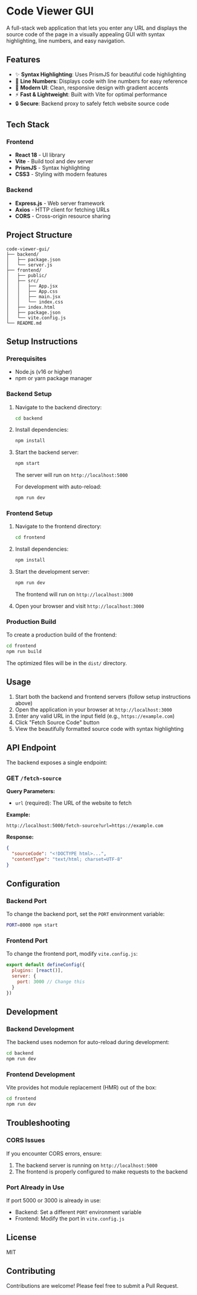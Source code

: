 # Code Viewer GUI

A full-stack web application that lets you enter any URL and displays the source code of the page in a visually appealing GUI with syntax highlighting, line numbers, and easy navigation.

## Features

- ✨ **Syntax Highlighting**: Uses PrismJS for beautiful code highlighting
- 📝 **Line Numbers**: Displays code with line numbers for easy reference
- 🎨 **Modern UI**: Clean, responsive design with gradient accents
- ⚡ **Fast & Lightweight**: Built with Vite for optimal performance
- 🔒 **Secure**: Backend proxy to safely fetch website source code

## Tech Stack

### Frontend
- **React 18** - UI library
- **Vite** - Build tool and dev server
- **PrismJS** - Syntax highlighting
- **CSS3** - Styling with modern features

### Backend
- **Express.js** - Web server framework
- **Axios** - HTTP client for fetching URLs
- **CORS** - Cross-origin resource sharing

## Project Structure

```
code-viewer-gui/
├── backend/
│   ├── package.json
│   └── server.js
├── frontend/
│   ├── public/
│   ├── src/
│   │   ├── App.jsx
│   │   ├── App.css
│   │   ├── main.jsx
│   │   └── index.css
│   ├── index.html
│   ├── package.json
│   └── vite.config.js
└── README.md
```

## Setup Instructions

### Prerequisites

- Node.js (v16 or higher)
- npm or yarn package manager

### Backend Setup

1. Navigate to the backend directory:
   ```bash
   cd backend
   ```

2. Install dependencies:
   ```bash
   npm install
   ```

3. Start the backend server:
   ```bash
   npm start
   ```
   
   The server will run on `http://localhost:5000`

   For development with auto-reload:
   ```bash
   npm run dev
   ```

### Frontend Setup

1. Navigate to the frontend directory:
   ```bash
   cd frontend
   ```

2. Install dependencies:
   ```bash
   npm install
   ```

3. Start the development server:
   ```bash
   npm run dev
   ```
   
   The frontend will run on `http://localhost:3000`

4. Open your browser and visit `http://localhost:3000`

### Production Build

To create a production build of the frontend:

```bash
cd frontend
npm run build
```

The optimized files will be in the `dist/` directory.

## Usage

1. Start both the backend and frontend servers (follow setup instructions above)
2. Open the application in your browser at `http://localhost:3000`
3. Enter any valid URL in the input field (e.g., `https://example.com`)
4. Click "Fetch Source Code" button
5. View the beautifully formatted source code with syntax highlighting

## API Endpoint

The backend exposes a single endpoint:

### GET `/fetch-source`

**Query Parameters:**
- `url` (required): The URL of the website to fetch

**Example:**
```
http://localhost:5000/fetch-source?url=https://example.com
```

**Response:**
```json
{
  "sourceCode": "<!DOCTYPE html>...",
  "contentType": "text/html; charset=UTF-8"
}
```

## Configuration

### Backend Port

To change the backend port, set the `PORT` environment variable:

```bash
PORT=8000 npm start
```

### Frontend Port

To change the frontend port, modify `vite.config.js`:

```javascript
export default defineConfig({
  plugins: [react()],
  server: {
    port: 3000 // Change this
  }
})
```

## Development

### Backend Development

The backend uses nodemon for auto-reload during development:

```bash
cd backend
npm run dev
```

### Frontend Development

Vite provides hot module replacement (HMR) out of the box:

```bash
cd frontend
npm run dev
```

## Troubleshooting

### CORS Issues

If you encounter CORS errors, ensure:
1. The backend server is running on `http://localhost:5000`
2. The frontend is properly configured to make requests to the backend

### Port Already in Use

If port 5000 or 3000 is already in use:
- Backend: Set a different `PORT` environment variable
- Frontend: Modify the port in `vite.config.js`

## License

MIT

## Contributing

Contributions are welcome! Please feel free to submit a Pull Request.
